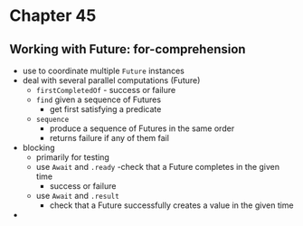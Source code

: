 # Chapter 45

## Working with Future: for-comprehension
- use to coordinate multiple `Future` instances
- deal with several parallel computations (Future)
  - `firstCompletedOf` - success or failure
  - `find` given a sequence of Futures
    - get first satisfying a predicate
  - `sequence`
    - produce a sequence of Futures in the same order
    - returns failure if any of them fail
- blocking
  - primarily for testing
  - use `Await` and `.ready`
    -check that a Future completes in the given time
      - success or failure
  - use `Await` and `.result`
    - check that a Future successfully creates a value in the given time
- 
